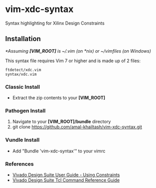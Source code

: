 vim-xdc-syntax
==============

Syntax highlighting for Xilinx Design Constraints

## Installation  

_\*Assuming **[VIM_ROOT]** is ~/.vim (on \*nix) or ~/vimfiles (on Windows)_

This syntax file requires Vim 7 or higher and is made up of 2 files:

    ftdetect/xdc.vim
    syntax/xdc.vim

### Classic Install

* Extract the zip contents to your **[VIM_ROOT]**

### Pathogen Install

1. Navigate to your **[VIM_ROOT]/bundle** directory
2. git clone https://github.com/amal-khailtash/vim-xdc-syntax.git

### Vundle Install

* Add "Bundle 'vim-xdc-syntax'" to your vimrc

### References

* [Vivado Design Suite User Guide - Using Constraints](http://www.xilinx.com/support/documentation/sw_manuals/xilinx2012_2/ug903-vivado-using-constraints.pdf)
* [Vivado Design Suite Tcl Command Reference Guide](http://www.xilinx.com/support/documentation/sw_manuals/xilinx2012_2/ug835-vivado-tcl-commands.pdf)
